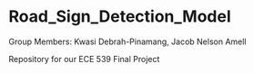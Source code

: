 # Road_Sign_Detection_Model

Group Members: Kwasi Debrah-Pinamang, Jacob Nelson Amell

Repository for our ECE 539 Final Project
